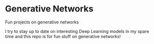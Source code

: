 # Generative Networks
Fun projects on generative networks

I try to stay up to date on interesting Deep Learning models in my spare time and this repo is for fun stuff on generative networks!
